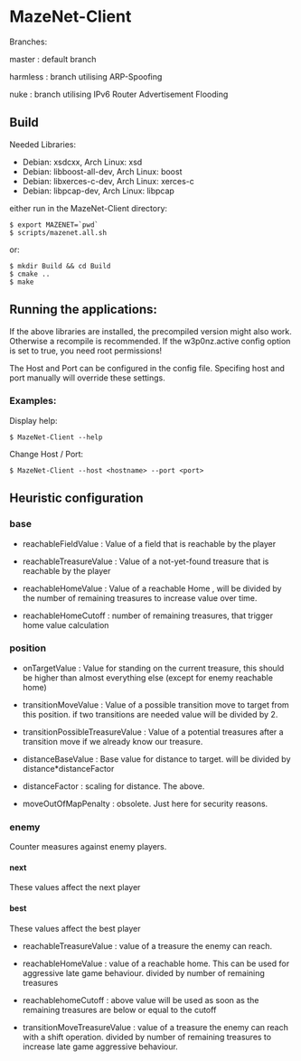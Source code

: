 # MazeNet-Client

Branches:

master : default branch

harmless : branch utilising ARP-Spoofing

nuke : branch utilising IPv6 Router Advertisement Flooding

## Build
Needed Libraries:
- Debian: xsdcxx,           Arch Linux: xsd
- Debian: libboost-all-dev, Arch Linux: boost
- Debian: libxerces-c-dev,  Arch Linux: xerces-c
- Debian: libpcap-dev,      Arch Linux: libpcap

either run in the MazeNet-Client directory:
```
$ export MAZENET=`pwd`
$ scripts/mazenet.all.sh
```

or:
```
$ mkdir Build && cd Build
$ cmake ..
$ make
```

## Running the applications:
If the above libraries are installed, the precompiled version might also work. Otherwise a recompile is recommended.
If the w3p0nz.active config option is set to true, you need root permissions!

The Host and Port can be configured in the config file.
Specifing host and port manually will override these settings.
### Examples:
Display help: 
```
$ MazeNet-Client --help
```

Change Host / Port:
```
$ MazeNet-Client --host <hostname> --port <port>
```

## Heuristic configuration

### base

- reachableFieldValue : Value of a field that is reachable by the player

- reachableTreasureValue : Value of a not-yet-found treasure that is reachable by the player

- reachableHomeValue : Value of a reachable Home , will be divided by the number of remaining treasures to increase value over time.

- reachableHomeCutoff : number of remaining treasures, that trigger home value calculation

### position

- onTargetValue : Value for standing on the current treasure, this should be higher than almost everything else (except for enemy reachable home)

- transitionMoveValue : Value of a possible transition move to target from this position. if two transitions are needed value will be divided by 2.

- transitionPossibleTreasureValue : Value of a potential treasures after a transition move if we already know our treasure.

- distanceBaseValue : Base value for distance to target. will be divided by distance*distanceFactor

- distanceFactor : scaling for distance. The above.

- moveOutOfMapPenalty : obsolete. Just here for security reasons.

### enemy

Counter measures against enemy players.

#### next
These values affect the next player

#### best
These values affect the best player

- reachableTreasureValue : value of a treasure the enemy can reach.

- reachableHomeValue : value of a reachable home. This can be used for aggressive late game behaviour. divided by number of remaining treasures

- reachablehomeCutoff : above value will be used as soon as the remaining treasures are below or equal to the cutoff

- transitionMoveTreasureValue : value of a treasure the enemy can reach with a shift operation. divided by number of remaining treasures to increase late game aggressive behaviour.